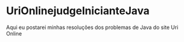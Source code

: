 # UriOnlinejudgeInicianteJava
Aqui eu postarei minhas resoluções dos problemas de Java do site Uri Online
